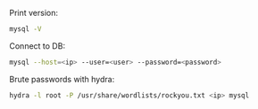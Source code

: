 Print version:
```bash
mysql -V
```

Connect to DB:
```bash
mysql --host=<ip> --user=<user> --password=<password>
```

Brute passwords with hydra:
```bash
hydra -l root -P /usr/share/wordlists/rockyou.txt <ip> mysql
```

